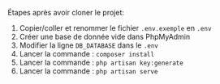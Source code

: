 Étapes après avoir cloner le projet:

1. Copier/coller et renommer le fichier `.env.exemple` en `.env`
2. Créer une base de donnée vide dans PhpMyAdmin
3. Modifier la ligne `DB_DATABASE` dans le `.env`
4. Lancer la commande : `composer install`
5. Lancer la commande : `php artisan key:generate`
6. Lancer la commande : `php artisan serve`